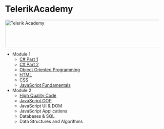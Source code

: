 # TelerikAcademy
<a href="http://academy.telerik.com/?utm_source=site&utm_medium=banner&utm_content=728x90&utm_campaign=community" title="Уроци по програмиране уроци по програмиране"><img width="728" height="90" src="http://academy.telerik.com/images/default-album/telerik-academy-banner-728x90.jpg?sfvrsn=2" alt="Telerik Academy"/></a>
<br/>
<ul>
  <li>Module 1
    <ul>
      <li><a href="https://github.com/ginovski/TelerikAcademy/tree/master/C%23%20Part%201">C# Part 1</a></li>
      <li><a href="https://github.com/ginovski/TelerikAcademy/tree/master/C%23%20Part%202">C# Part 2</a></li>
      <li><a href="https://github.com/ginovski/TelerikAcademy/tree/master/Object%20Oriented%20Programming">Object Oriented Programming</a></li>
      <li><a href="https://github.com/ginovski/TelerikAcademy/tree/master/HTML">HTML</a></li>
      <li><a href="https://github.com/ginovski/TelerikAcademy/tree/master/CSS">CSS</a></li>
      <li><a href="https://github.com/ginovski/TelerikAcademy/tree/master/JavaScript%20Fundamentals">JavaScript Fundamentals</a></li>
    </ul>
  </li>
  <li>Module 2
    <ul>
      <li><a href="https://github.com/ginovski/TelerikAcademy/tree/master/High-Quality%20Code">High Quality Code</a></li>
      <li><a href="https://github.com/ginovski/TelerikAcademy/tree/master/JavaScript%20OOP">JavaScript OOP</a></li>
      <li>JavaScript UI & DOM</li>
      <li>JavaScript Applications</li>
      <li>Databases & SQL</a></li>
      <li>Data Structures and Algorithms</li>
    </ul>
  </li>
</ul>
